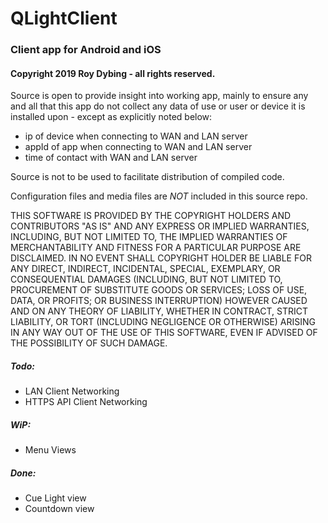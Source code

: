 # QLightClient

### Client app for Android and iOS

#### Copyright 2019 Roy Dybing  - all rights reserved.

Source is open to provide insight into working app, mainly to ensure any and all that this app do not collect any data
of use or user or device it is installed upon - except as explicitly noted below:

- ip of device when connecting to WAN and LAN server
- appId of app when connecting to WAN and LAN server
- time of contact with WAN and LAN server

Source is not to be used to facilitate distribution of compiled code.

Configuration files and media files are *NOT* included in this source repo.

THIS SOFTWARE IS PROVIDED BY THE COPYRIGHT HOLDERS AND CONTRIBUTORS "AS IS" AND
ANY EXPRESS OR IMPLIED WARRANTIES, INCLUDING, BUT NOT LIMITED TO, THE IMPLIED
WARRANTIES OF MERCHANTABILITY AND FITNESS FOR A PARTICULAR PURPOSE ARE
DISCLAIMED. IN NO EVENT SHALL COPYRIGHT HOLDER BE LIABLE FOR ANY
DIRECT, INDIRECT, INCIDENTAL, SPECIAL, EXEMPLARY, OR CONSEQUENTIAL DAMAGES
(INCLUDING, BUT NOT LIMITED TO, PROCUREMENT OF SUBSTITUTE GOODS OR SERVICES;
LOSS OF USE, DATA, OR PROFITS; OR BUSINESS INTERRUPTION) HOWEVER CAUSED AND
ON ANY THEORY OF LIABILITY, WHETHER IN CONTRACT, STRICT LIABILITY, OR TORT
(INCLUDING NEGLIGENCE OR OTHERWISE) ARISING IN ANY WAY OUT OF THE USE OF THIS
SOFTWARE, EVEN IF ADVISED OF THE POSSIBILITY OF SUCH DAMAGE.

##### Todo:

- LAN Client Networking
- HTTPS API Client Networking

##### WiP:

- Menu Views

##### Done:

- Cue Light view
- Countdown view
